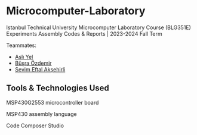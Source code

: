 # Microcomputer-Laboratory

Istanbul Technical University Microcomputer Laboratory Course (BLG351E) Experiments Assembly Codes & Reports | 2023-2024 Fall Term

Teammates:
- [Aslı Yel](https://github.com/aslyl)
- [Büşra Özdemir](https://github.com/busraozdmir)
- [Sevim Eftal Akşehirli](https://github.com/sevimeftal)

## Tools & Technologies Used

MSP430G2553 microcontroller board

MSP430 assembly language

Code Composer Studio


